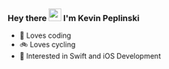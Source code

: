 ### Hey there <img src="https://media.giphy.com/media/hvRJCLFzcasrR4ia7z/giphy.gif" width="25px"> I'm Kevin Peplinski

- 💖 Loves coding
- 🚲 Loves cycling
- 🍎 Interested in Swift and iOS Development

<!---
KevinPeplinski/KevinPeplinski is a ✨ special ✨ repository because its `README.md` (this file) appears on your GitHub profile.
You can click the Preview link to take a look at your changes.
--->
